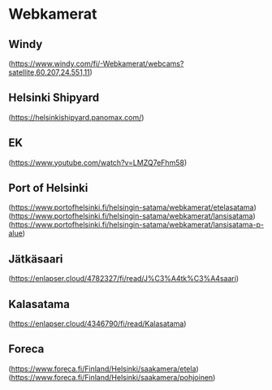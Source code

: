 # Webkamerat

## Windy
(https://www.windy.com/fi/-Webkamerat/webcams?satellite,60.207,24.551,11)

## Helsinki Shipyard
(https://helsinkishipyard.panomax.com/)

## EK
(https://www.youtube.com/watch?v=LMZQ7eFhm58)

## Port of Helsinki
(https://www.portofhelsinki.fi/helsingin-satama/webkamerat/etelasatama)
(https://www.portofhelsinki.fi/helsingin-satama/webkamerat/lansisatama)
(https://www.portofhelsinki.fi/helsingin-satama/webkamerat/lansisatama-p-alue)

## Jätkäsaari
(https://enlapser.cloud/4782327/fi/read/J%C3%A4tk%C3%A4saari)

## Kalasatama
(https://enlapser.cloud/4346790/fi/read/Kalasatama)

## Foreca
(https://www.foreca.fi/Finland/Helsinki/saakamera/etela)
(https://www.foreca.fi/Finland/Helsinki/saakamera/pohjoinen)
